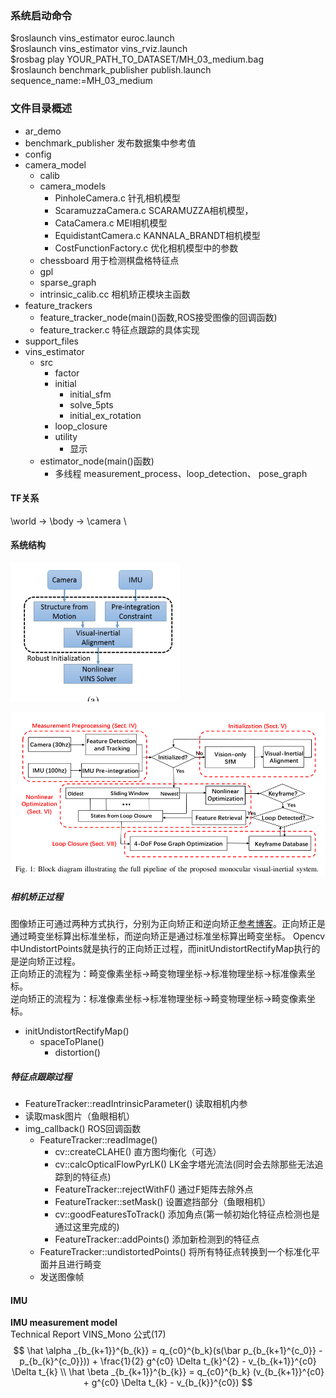 

### 系统启动命令
$roslaunch vins_estimator euroc.launch \
$roslaunch vins_estimator vins_rviz.launch \
$rosbag play YOUR_PATH_TO_DATASET/MH_03_medium.bag \
$roslaunch benchmark_publisher publish.launch  sequence_name:=MH_03_medium

### 文件目录概述
* ar_demo
* benchmark_publisher 发布数据集中参考值
* config
* camera_model
  * calib
  * camera_models
    * PinholeCamera.c 针孔相机模型
    * ScaramuzzaCamera.c SCARAMUZZA相机模型，
    * CataCamera.c MEI相机模型
    * EquidistantCamera.c KANNALA_BRANDT相机模型
    * CostFunctionFactory.c 优化相机模型中的参数
  * chessboard 用于检测棋盘格特征点
  * gpl
  * sparse_graph
  * intrinsic_calib.cc 相机矫正模块主函数
* feature_trackers
  * feature_tracker_node(main()函数,ROS接受图像的回调函数)
  * feature_tracker.c 特征点跟踪的具体实现
* support_files
* vins_estimator
  * src
     * factor
     * initial
       * initial_sfm
       * solve_5pts
       * initial_ex_rotation
     * loop_closure
     * utility
        * 显示
  * estimator_node(main()函数)
    * 多线程 measurement_process、loop_detection、 pose_graph

#### TF关系
\world -> \body -> \camera \

#### 系统结构
![](picture\1.png)

![](picture\2.png)

##### 相机矫正过程

图像矫正可通过两种方式执行，分别为正向矫正和逆向矫正[参考博客](http://www.cnblogs.com/dzyBK/p/5579206.html)。正向矫正是通过畸变坐标算出标准坐标，而逆向矫正是通过标准坐标算出畸变坐标。
Opencv中UndistortPoints就是执行的正向矫正过程，而initUndistortRectifyMap执行的是逆向矫正过程。\
正向矫正的流程为：畸变像素坐标→畸变物理坐标→标准物理坐标→标准像素坐标。\
逆向矫正的流程为：标准像素坐标→标准物理坐标→畸变物理坐标→畸变像素坐标。
* initUndistortRectifyMap()
  * spaceToPlane()
    * distortion()
##### 特征点跟踪过程
* FeatureTracker::readIntrinsicParameter() 读取相机内参
* 读取mask图片（鱼眼相机）
* img_callback() ROS回调函数
  * FeatureTracker::readImage()
    * cv::createCLAHE() 直方图均衡化（可选）
    * cv::calcOpticalFlowPyrLK() LK金字塔光流法(同时会去除那些无法追踪到的特征点)
    * FeatureTracker::rejectWithF() 通过F矩阵去除外点
    * FeatureTracker::setMask() 设置遮挡部分（鱼眼相机）
    * cv::goodFeaturesToTrack() 添加角点(第一帧初始化特征点检测也是通过这里完成的)
    * FeatureTracker::addPoints() 添加新检测到的特征点
  * FeatureTracker::undistortedPoints() 将所有特征点转换到一个标准化平面并且进行畸变
  * 发送图像帧

#### IMU
**IMU measurement model** \
Technical Report VINS_Mono 公式(17)
$$
\hat \alpha _{b_{k+1}}^{b_{k}} = q_{c0}^{b_k}(s(\bar p_{b_{k+1}^{c_0}} - p_{b_{k}^{c_0}})) + \frac{1}{2} g^{c0} \Delta t_{k}^{2} - v_{b_{k+1}}^{c0} \Delta t_{k} \\
\hat \beta _{b_{k+1}}^{b_{k}} = q_{c0}^{b_k} (v_{b_{k+1}}^{c0} + g^{c0} \Delta t_{k} - v_{b_{k}}^{c0})
$$

